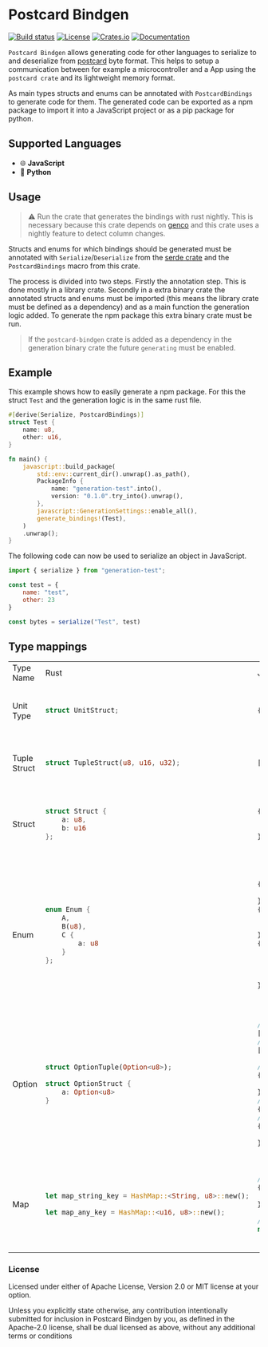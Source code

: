 # Postcard Bindgen

[![Build status](https://github.com/teamplayer3/postcard-bindgen/workflows/Rust/badge.svg)](https://github.com/teamplayer3/postcard-bindgen/actions)
[![License](https://img.shields.io/badge/license-MIT%2FApache--2.0-blue.svg)](https://github.com/teamplayer3/postcard-bindgen)
[![Crates.io](https://img.shields.io/crates/v/postcard-bindgen.svg)](https://crates.io/crates/postcard-bindgen)
[![Documentation](https://docs.rs/postcard-bindgen/badge.svg)](https://docs.rs/postcard-bindgen)

`Postcard Bindgen` allows generating code for other languages to serialize to and deserialize from [postcard](https://github.com/jamesmunns/postcard) byte format. This helps to setup a communication between for example a microcontroller and a App using the `postcard crate` and its lightweight memory format.

As main types structs and enums can be annotated with `PostcardBindings` to generate code for them. The generated code can be exported as a npm package to import it into a JavaScript project or as a pip package for python.

## Supported Languages

* 🌐 <b>JavaScript</b>
* 🐍 <b>Python</b>

## Usage

> :warning: Run the crate that generates the bindings with rust nightly. This is necessary because this crate depends on [genco](https://github.com/udoprog/genco) and this crate uses a nightly feature to detect column changes.

Structs and enums for which bindings should be generated must be annotated with `Serialize`/`Deserialize` from the [serde crate](https://github.com/serde-rs/serde) and the `PostcardBindings` macro from this crate.

The process is divided into two steps. Firstly the annotation step. This is done mostly in a library crate. Secondly in a extra binary crate the annotated structs and enums must be imported (this means the library crate must be defined as a dependency) and as a main function the generation logic added. To generate the npm package this extra binary crate must be run.

> If the `postcard-bindgen` crate is added as a dependency in the generation binary crate the future `generating` must be enabled.

## Example

This example shows how to easily generate a npm package. For this the struct `Test` and the generation logic is in the same rust file.

```rust
#[derive(Serialize, PostcardBindings)]
struct Test {
    name: u8,
    other: u16,
}

fn main() {
    javascript::build_package(
        std::env::current_dir().unwrap().as_path(),
        PackageInfo {
            name: "generation-test".into(),
            version: "0.1.0".try_into().unwrap(),
        },
        javascript::GenerationSettings::enable_all(),
        generate_bindings!(Test),
    )
    .unwrap();
}
```

The following code can now be used to serialize an object in JavaScript.

```js
import { serialize } from "generation-test";

const test = {
    name: "test",
    other: 23
}

const bytes = serialize("Test", test)
```

## Type mappings

<table>
<tr><td> Type Name </td> <td> Rust </td> <td> Js </td><td> Python </td></tr>
<tr><td>Unit Type</td><td>

```rust
struct UnitStruct;
```
</td><td>

```javascript
{}
```
</td><td>

```python
class UnitStruct:
    pass

t = UnitStruct()
```
</td></tr>
<tr><td>Tuple Struct</td><td>

```rust
struct TupleStruct(u8, u16, u32);
```
</td><td>

```javascript
[123, 1234, 12345]
```
</td><td>

```python
class TupleStruct(tuple[u8]):
    ...

t = TupleStruct(123, 1234, 12345)
```
</td></tr>
<tr><td>Struct</td><td>

```rust
struct Struct {
    a: u8,
    b: u16
};
```
</td><td>

```javascript
{
    a: 123,
    b: 1234
}
```
</td><td>

```python
@dataclass
class Struct
    a: u8
    b: u16

t = Struct(a = 123, b = 1234)
```
</td></tr>
<tr><td>Enum</td><td>

```rust
enum Enum {
    A,
    B(u8),
    C {
        a: u8
    }
};
```
</td><td>

```javascript
{
    tag: "A",
},
{
    tag: "B",
    value: 123
},
{
    tag: "C",
    value: {
        a: 123
    }
}
```
</td><td>

```python
class Enum:
    pass

class Enum_A(Enum):
    pass

class Enum_B(Enum, tuple[u8]):
    ...

@dataclass
class Enum_C(Enum)
    a: u8

a = Enum_A()
b = Enum_B(23)
c = Enum_C(a = 23)
```
</td></tr>
<tr><td>Option</td><td>

```rust
struct OptionTuple(Option<u8>);

struct OptionStruct {
    a: Option<u8>
}
```
</td><td>

```javascript
// OptionTuple(Some(123))
[123]
// OptionTuple(None)
[undefined]

// OptionStruct { a: Some(123) }
{
    a: 123
}
// OptionStruct { a: None }
{}
// or
{
    a: undefined
}
```
</td><td>

```python
# OptionTuple(Some(123))
OptionTuple(123)
# OptionTuple(None)
OptionTuple(None)

# OptionStruct { a: Some(123) }
OptionStruct(a = 123)
# OptionStruct { a: None }
OptionStruct(a = None)
```
</td></tr>
<tr><td>Map</td><td>

```rust
let map_string_key = HashMap::<String, u8>::new();

let map_any_key = HashMap::<u16, u8>::new();
```
</td><td>

```javascript
// map_string_key
{
    key: value
}

// map_any_key
new Map()
```
</td><td>

```python
# map_string_key
: Dict[str, u8] = {
    key: value
}

# map_any_key
: Dict[u16, u8] = {
    key: value
}
```
</td></tr>
</table>

### License

Licensed under either of Apache License, Version 2.0 or MIT license at your option.

Unless you explicitly state otherwise, any contribution intentionally submitted for inclusion in Postcard Bindgen by you, as defined in the Apache-2.0 license, shall be dual licensed as above, without any additional terms or conditions
